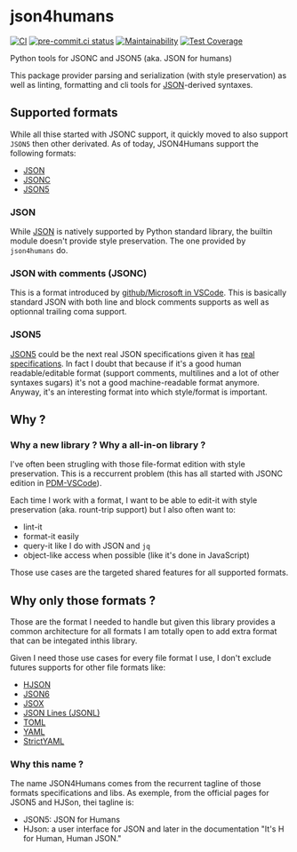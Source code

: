 # json4humans

[![CI](https://github.com/noirbizarre/json4humans/actions/workflows/ci.yml/badge.svg)](https://github.com/noirbizarre/json4humans/actions/workflows/ci.yml)
[![pre-commit.ci status](https://results.pre-commit.ci/badge/github/noirbizarre/json4humans/main.svg)](https://results.pre-commit.ci/latest/github/noirbizarre/json4humans/main)
[![Maintainability](https://api.codeclimate.com/v1/badges/54c04851ef133974e718/maintainability)](https://codeclimate.com/github/noirbizarre/json4humans/maintainability)
[![Test Coverage](https://api.codeclimate.com/v1/badges/54c04851ef133974e718/test_coverage)](https://codeclimate.com/github/noirbizarre/json4humans/test_coverage)

Python tools for JSONC and JSON5 (aka. JSON for humans)

This package provider parsing and serialization (with style preservation)
as well as linting, formatting and cli tools for [JSON](https://www.json.org/)-derived syntaxes.

## Supported formats

While all thise started with JSONC support, it quickly moved to also support `JSON5` then other derivated.
As of today, JSON4Humans support the following formats:

- [JSON](./#JSON)
- [JSONC](./#JSON-with-comments-JSONC)
- [JSON5](./#JSON5)


### JSON

While [JSON](https://www.json.org/) is natively supported by Python standard library,
the builtin module doesn't provide style preservation.
The one provided by `json4humans` do.

### JSON with comments (JSONC)

This is a format introduced by [github/Microsoft in VSCode](https://code.visualstudio.com/docs/languages/json#_json-with-comments).
This is basically standard JSON with both line and block comments supports as well as optionnal trailing coma support.

### JSON5

[JSON5](https://json5.org/) could be the next real JSON specifications given it has [real specifications](https://specs.json5.org).
In fact I doubt that because if it's a good human readable/editable format (support comments, multilines and a lot of other syntaxes sugars)
it's not a good machine-readable format anymore. Anyway, it's an interesting format into which style/format is important.

## Why ?

### Why a new library ? Why a all-in-on library ?

I've often been strugling with those file-format edition with style preservation.
This is a reccurrent problem (this has all started with JSONC edition in [PDM-VSCode](https://github.com/noirbizarre/pdm-vscode)).

Each time I work with a format, I want to be able to edit-it with style preservation (aka. rount-trip support)
but I also often want to:

- lint-it
- format-it easily
- query-it like I do with JSON and `jq`
- object-like access when possible (like it's done in JavaScript)

Those use cases are the targeted shared features for all supported formats.

## Why only those formats ?

Those are the format I needed to handle but given this library provides a common architecture for all formats
I am totally open to add extra format that can be integated inthis library.

Given I need those use cases for every file format I use,
I don't exclude futures supports for other file formats like:

- [HJSON](https://hjson.github.io/)
- [JSON6](https://github.com/d3x0r/JSON6)
- [JSOX](https://github.com/d3x0r/JSOX)
- [JSON Lines (JSONL)](https://jsonlines.org/)
- [TOML](https://toml.io/)
- [YAML](https://yaml.org/)
- [StrictYAML](https://hitchdev.com/strictyaml/)

### Why this name ?

The name JSON4Humans comes from the recurrent tagline of those formats specifications and libs.
As exemple, from the official pages for JSON5 and HJSon, thei tagline is:

- JSON5: JSON for Humans
- HJson: a user interface for JSON and later in the documentation "It's H for Human, Human JSON."
